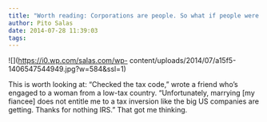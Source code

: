 ```yaml
---
title: "Worth reading: Corporations are people. So what if people were corporations?"
author: Pito Salas
date: 2014-07-28 11:39:03
tags: 
---
```



![](https://i0.wp.com/salas.com/wp-
content/uploads/2014/07/a15f5-1406547544949.jpg?w=584&ssl=1)

This is worth looking at: “Checked the tax code,” wrote a friend who’s engaged
to a woman from a low-tax country. “Unfortunately, marrying [my fiancee] does
not entitle me to a tax inversion like the big US companies are getting.
Thanks for nothing IRS.” That got me thinking.


